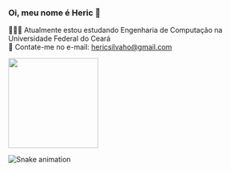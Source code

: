 ### Oi, meu nome é Heric 👋
👨🏻‍💻 Atualmente estou estudando Engenharia de Computação na Universidade Federal do Ceará <br>
📧 Contate-me no e-mail: hericsilvaho@gmail.com<br>

<div>
    <img height="180em" src="https://github-readme-stats.vercel.app/api/top-langs/?username=hscHeric&layout=compact&langs_count=7&theme=dark" />
</div>


![Snake animation](https://github.com/hscHeric/hscHeric/blob/output/github-contribution-grid-snake.svg)
